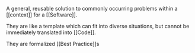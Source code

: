 A general, reusable solution to commonly occurring problems within a [[context]] for a [[Software]].

They are like a template which can fit into diverse situations, but cannot be immediately translated into [[Code]].

They are formalized [[Best Practice]]s